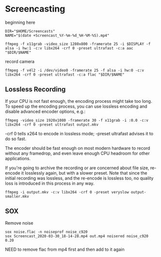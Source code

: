 # Screencasting


beginning here
```
DIR="$HOME/Screencasts"
NAME="$(date +Screencast_%Y-%m-%d_%H-%M-%S).mp4"

ffmpeg -f x11grab -video_size 1280x800 -framerate 25 -i $DISPLAY -f alsa -i hw:1 -c:v libx264 -crf 0 -preset ultrafast -c:a aac "$DIR/$NAME"
```

record camera
```
ffmpeg -f v4l2 -i /dev/video0 -framerate 25 -f alsa -i hw:0 -c:v libx264 -crf 0 -preset ultrafast -c:a flac "$DIR/$NAME"
```


## Lossless Recording

If your CPU is not fast enough, the encoding process might take too long. To speed up the encoding process, you can use lossless encoding and disable advanced encoder options, e.g.:

```
ffmpeg -video_size 1920x1080 -framerate 30 -f x11grab -i :0.0 -c:v libx264 -crf 0 -preset ultrafast output.mkv
```

-crf 0 tells x264 to encode in lossless mode; -preset ultrafast advises it to do so fast.

The encoder should be fast enough on most modern hardware to record without any framedrop, and even leave enough CPU headroom for other applications.

If you're going to archive the recording or are concerned about file size, re-encode it losslessly again, but with a slower preset. Note that since the initial recording was lossless, and the re-encode is lossless too, no quality loss is introduced in this process in any way.

```
ffmpeg -i output.mkv -c:v libx264 -crf 0 -preset veryslow output-smaller.mkv
```

## SOX

Remove noise
```
sox noise.flac -n noiseprof noise_c920
sox Screencast_2020-03-30_18-14-28.mp4 out.mp4 noisered noise_c920 0.20
```

NEED to remove flac from mp4 first and then add to it again
